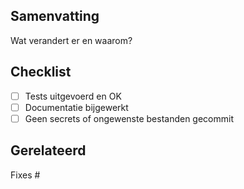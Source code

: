 ## Samenvatting
Wat verandert er en waarom?

## Checklist
- [ ] Tests uitgevoerd en OK
- [ ] Documentatie bijgewerkt
- [ ] Geen secrets of ongewenste bestanden gecommit

## Gerelateerd
Fixes #<issue-nummer>
